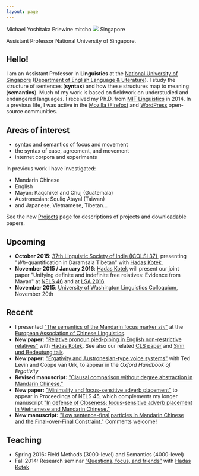 ```yaml
---
layout: page
---
```

<div class="vcard">
<span class="fn">Michael Yoshitaka Erlewine</span>
<span class="nickname">mitcho</span>
<span class="photo image"><img src="/images/kyoto-270x150.jpg"/></span>
<span class="adr">
	<span class="country">Singapore</span>
</span>

<span class="title">Assistant Professor</span>
<span class="org">National University of Singapore</span>.
</div>

## Hello!

I am an Assistant Professor in **Linguistics** at the [National University of Singapore](http://nus.edu.sg) ([Department of English Language & Literature](http://fas.nus.edu.sg/ell/)). I study the structure of sentences (**syntax**) and how these structures map to meaning (**semantics**). Much of my work is based on fieldwork on understudied and endangered languages. I received my Ph.D. from [MIT Linguistics](http://web.mit.edu/linguistics/) in 2014. In a previous life, I was active in the [Mozilla (Firefox)](http://mozilla.org) and [WordPress](http://wordpress.org) open-source communities.

## Areas of interest

*   syntax and semantics of focus and movement
*   the syntax of case, agreement, and movement
*   internet corpora and experiments

In previous work I have investigated:

*	Mandarin Chinese
*	English
*	Mayan: Kaqchikel and Chuj (Guatemala)
*	Austronesian: Squliq Atayal (Taiwan)
*	and Japanese, Vietnamese, Tibetan...

See the new [Projects](/projects) page for descriptions of projects and downloadable papers.

## Upcoming

*	**October 2015**: [37th Linguistic Society of India (ICOLSI 37)](http://www.lsi.org.in/lsi.img/ICOLSI-37.pdf), presenting "*Wh*-quantification in Daramsala Tibetan" with [Hadas Kotek](http://hkotek.com).
*	**November 2015 / January 2016**: [Hadas Kotek](http://hkotek.com) will present our joint paper "Unifying definite and indefinite free relatives: Evidence from Mayan" at [NELS 46](http://linguistics.concordia.ca/nels46/) and at [LSA 2016](http://www.linguisticsociety.org/node/5653/schedule).
*	**November 2015**: [University of Washington Linguistics Colloquium](https://linguistics.washington.edu/), November 20th

## Recent

*	I presented ["The semantics of the Mandarin focus marker *shì*"](/research/talk-shi-eacl.html) at the [European Association of Chinese Linguistics](http://www.ilg.uni-stuttgart.de/EACL9/).
*	**New paper:** ["Relative pronoun pied-piping in English non-restrictive relatives"](/research/rppp.html) with [Hadas Kotek](http://hkotek.com). See also our related [CLS paper](/research/rppp-cls.html) and [Sinn und Bedeutung talk](/research/talk-rppp-sub.html).
*	**New paper:** ["Ergativity and Austronesian-type voice systems"](/research/voice-oup.html) with Ted Levin and Coppe van Urk, to appear in the *Oxford Handbook of Ergativity*
*	**Revised manuscript:** ["Clausal comparison without degree abstraction in Mandarin Chinese."](/research/bi.html)
*	**New paper:** ["Minimality and focus-sensitive adverb placement"](/research/minimality-focus.html) to appear in Proceedings of NELS 45, which complements my longer manuscript ["In defense of Closeness: focus-sensitive adverb placement in Vietnamese and Mandarin Chinese."](/research/closeness.html)
*	**New manuscript:** ["Low sentence-final particles in Mandarin Chinese and the Final-over-Final Constraint."](/research/sfp-fofc.html) Comments welcome!

## Teaching

*	Spring 2016: Field Methods (3000-level) and Semantics (4000-level)
*   Fall 2014: Research seminar [&#8220;Questions, focus, and friends&#8221;](http://people.linguistics.mcgill.ca/~michael.erlewine/focus-wh/) with [Hadas Kotek](http://hkotek.com)

